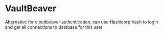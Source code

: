# VaultBeaver
Alternative for cloudbeaver authentication, can use Hashicorp Vault to login and get all connections to database for this user
